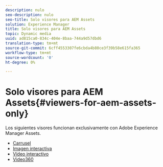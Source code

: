 ```yaml
---
description: nulo
seo-description: nulo
seo-title: Solo visores para AEM Assets
solution: Experience Manager
title: Solo visores para AEM Assets
topic: Dynamic media
uuid: ad815ca0-834c-404e-8baa-744a9d57dbd6
translation-type: tm+mt
source-git-commit: 6cff4553307fe6cbda4b80ce3f39b58e615fa365
workflow-type: tm+mt
source-wordcount: '0'
ht-degree: 0%

---
```



# Solo visores para AEM Assets{#viewers-for-aem-assets-only}

Los siguientes visores funcionan exclusivamente con Adobe Experience Manager Assets.

* [Carrusel](c-html5-aem-carousel/c-html5-aem-carousel.md)
* [Imagen interactiva](c-html5-aem-interactive-images/c-html5-aem-interactive-images.md)
* [Vídeo interactivo](c-html5-aem-int-video/c-html5-aem-int-video.md)
* [Video360](c-html5-aem-video360/c-html5-aem-video360.md)
